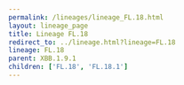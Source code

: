 ```yaml
---
permalink: /lineages/lineage_FL.18.html
layout: lineage_page
title: Lineage FL.18
redirect_to: ../lineage.html?lineage=FL.18
lineage: FL.18
parent: XBB.1.9.1
children: ['FL.18', 'FL.18.1']
---
```

